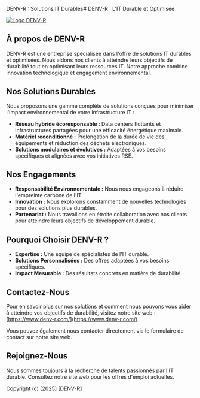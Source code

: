 DENV-R : Solutions IT Durables# DENV-R : L'IT Durable et Optimisée

[![Logo DENV-R](https://www.denv-r.com/wp-content/uploads/2023/11/Griffe-Logo-bleu-sans-baseline.jpg)](https://www.denv-r.com)

## À propos de DENV-R

DENV-R est une entreprise spécialisée dans l'offre de solutions IT durables et optimisées. Nous aidons nos clients à atteindre leurs objectifs de durabilité tout en optimisant leurs ressources IT. Notre approche combine innovation technologique et engagement environnemental.

## Nos Solutions Durables

Nous proposons une gamme complète de solutions conçues pour minimiser l'impact environnemental de votre infrastructure IT :

*   **Réseau hybride écoresponsable :** Data centers flottants et infrastructures partagées pour une efficacité énergétique maximale.
*   **Matériel reconditionné :** Prolongation de la durée de vie des équipements et réduction des déchets électroniques.
*   **Solutions modulaires et évolutives :** Adaptées à vos besoins spécifiques et alignées avec vos initiatives RSE.

## Nos Engagements

*   **Responsabilité Environnementale :** Nous nous engageons à réduire l'empreinte carbone de l'IT.
*   **Innovation :** Nous explorons constamment de nouvelles technologies pour des solutions plus durables.
*   **Partenariat :** Nous travaillons en étroite collaboration avec nos clients pour atteindre leurs objectifs de développement durable.

## Pourquoi Choisir DENV-R ?

*   **Expertise :** Une équipe de spécialistes de l'IT durable.
*   **Solutions Personnalisées :** Des offres adaptées à vos besoins spécifiques.
*   **Impact Mesurable :** Des résultats concrets en matière de durabilité.

## Contactez-Nous

Pour en savoir plus sur nos solutions et comment nous pouvons vous aider à atteindre vos objectifs de durabilité, visitez notre site web : [https://www.denv-r.com/](https://www.denv-r.com/)

Vous pouvez également nous contacter directement via le formulaire de contact sur notre site web.

## Rejoignez-Nous

Nous sommes toujours à la recherche de talents passionnés par l'IT durable. Consultez notre site web pour les offres d'emploi actuelles.

Copyright (c) [2025] [DENV-R]
